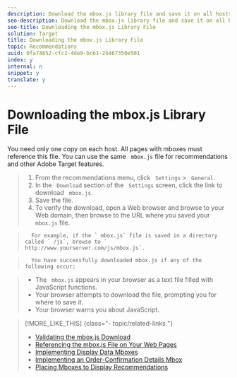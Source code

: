 ```yaml
---
description: Download the mbox.js library file and save it on all hosts (domains) serving mboxes.
seo-description: Download the mbox.js library file and save it on all hosts (domains) serving mboxes.
seo-title: Downloading the mbox.js Library File
solution: Target
title: Downloading the mbox.js Library File
topic: Recommendations
uuid: 0fa74852-cfc2-4de9-bc61-2b467350e501
index: y
internal: n
snippet: y
translate: y
---
```


# Downloading the mbox.js Library File

You need only one copy on each host. All pages with mboxes must reference this file. You can use the same ` mbox.js` file for recommendations and other Adobe Target features. 

>1. From the recommendations menu, click ` Settings` > ` General`.
>1. In the ` Download` section of the ` Settings` screen, click the link to download ` mbox.js`.
>1. Save the file.
>1. To verify the download, open a Web browser and browse to your Web domain, then browse to the URL where you saved your ` mbox.js` file.

>       For example, if the ` mbox.js` file is saved in a directory called ` /js`, browse to ` http://www.yourserver.com/js/mbox.js`. 

>       You have successfully downloaded mbox.js if any of the following occur: 

>    
>    * The ` mbox.js` appears in your browser as a text file filled with JavaScript functions.
>    * Your browser attempts to download the file, prompting you for where to save it.
>    * Your browser warns you about JavaScript.

>[!MORE_LIKE_THIS] {class="- topic/related-links "}
>
>* [ Validating the mbox.js Download ](t_Validating_the_mboxjs_Download.md#task_FA78EB3B991C43F9ADE507A16522B770)
>* [ Referencing the mbox.js File on Your Web Pages ](t_mboxjs_referencing_recs.md#task_69315D69881442209EB5CC8A5644CF37)
>* [ Implementing Display Data Mboxes ](t_data_mboxes_implementings_recs.md#task_83C1EA8433C249E1AC4BBEF591AC4FC3)
>* [ Implementing an Order-Confirmation Details Mbox ](t_mbox_orderconfirm_implementing_recs.md#task_AC372C1B9DFC4F5FB9DB4BDC759343EA)
>* [ Placing Mboxes to Display Recommendations ](t_mbox_placing_recs.md#task_F3638B849C9B45F197DBE49791AE13A1)

